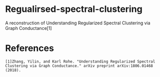 # Regualirsed-spectral-clustering
A reconstruction of Understanding Regularized Spectral Clustering via Graph Conductance[1] 

















# References
```
[1]Zhang, Yilin, and Karl Rohe. "Understanding Regularized Spectral Clustering via Graph Conductance." arXiv preprint arXiv:1806.01468 (2018). 
```


